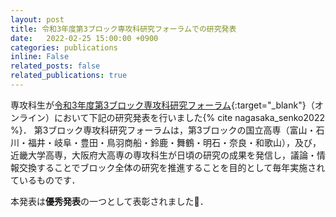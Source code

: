 ```yaml
---
layout: post
title: 令和3年度第3ブロック専攻科研究フォーラムでの研究発表
date:   2022-02-25 15:00:00 +0900
categories: publications
inline: False
related_posts: false
related_publications: true
---
```


専攻科生が[令和3年度第3ブロック専攻科研究フォーラム](https://www.maizuru-ct.ac.jp/adv_forum_r3/){:target="_blank"}（オンライン）において下記の研究発表を行いました{% cite nagasaka_senko2022 %}．
第3ブロック専攻科研究フォーラムは，第3ブロックの国立高専（富山・石川・福井・岐阜・豊田・鳥羽商船・鈴鹿・舞鶴・明石・奈良・和歌山），及び，近畿大学高専，大阪府大高専の専攻科生が日頃の研究の成果を発信し，議論・情報交換することでブロック全体の研究を推進することを目的として毎年実施されているものです．

本発表は**優秀発表**の一つとして表彰されました🎉．
